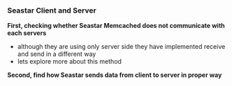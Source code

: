 ### Seastar Client and Server


**First, checking whether Seastar Memcached does not communicate with each servers**
  - although they are using only server side they have implemented receive and send in a different way
  - lets explore more about this method

**Second, find how Seastar sends data from client to server in proper way**




```



```
